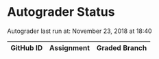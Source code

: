 # Autograder Status
Autograder last run at: November 23, 2018 at 18:40

| GitHub ID | Assignment | Graded Branch |
|-----------|------------|---------------|
